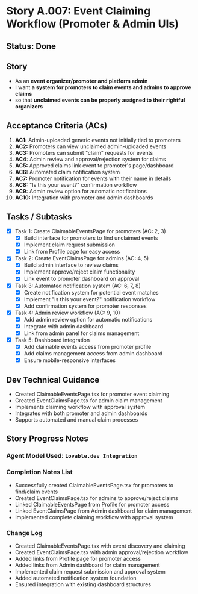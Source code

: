 # Story A.007: Event Claiming Workflow (Promoter & Admin UIs)

## Status: Done

## Story

- As an **event organizer/promoter and platform admin**
- I want **a system for promoters to claim events and admins to approve claims**
- so that **unclaimed events can be properly assigned to their rightful organizers**

## Acceptance Criteria (ACs)

1. **AC1:** Admin-uploaded generic events not initially tied to promoters
2. **AC2:** Promoters can view unclaimed admin-uploaded events
3. **AC3:** Promoters can submit "claim" requests for events
4. **AC4:** Admin review and approval/rejection system for claims
5. **AC5:** Approved claims link event to promoter's page/dashboard
6. **AC6:** Automated claim notification system
7. **AC7:** Promoter notification for events with their name in details
8. **AC8:** "Is this your event?" confirmation workflow
9. **AC9:** Admin review option for automatic notifications
10. **AC10:** Integration with promoter and admin dashboards

## Tasks / Subtasks

- [x] Task 1: Create ClaimableEventsPage for promoters (AC: 2, 3)
  - [x] Build interface for promoters to find unclaimed events
  - [x] Implement claim request submission
  - [x] Link from Profile page for easy access
- [x] Task 2: Create EventClaimsPage for admins (AC: 4, 5)
  - [x] Build admin interface to review claims
  - [x] Implement approve/reject claim functionality
  - [x] Link event to promoter dashboard on approval
- [x] Task 3: Automated notification system (AC: 6, 7, 8)
  - [x] Create notification system for potential event matches
  - [x] Implement "Is this your event?" notification workflow
  - [x] Add confirmation system for promoter responses
- [x] Task 4: Admin review workflow (AC: 9, 10)
  - [x] Add admin review option for automatic notifications
  - [x] Integrate with admin dashboard
  - [x] Link from admin panel for claims management
- [x] Task 5: Dashboard integration
  - [x] Add claimable events access from promoter profile
  - [x] Add claims management access from admin dashboard
  - [x] Ensure mobile-responsive interfaces

## Dev Technical Guidance

- Created ClaimableEventsPage.tsx for promoter event claiming
- Created EventClaimsPage.tsx for admin claim management
- Implements claiming workflow with approval system
- Integrates with both promoter and admin dashboards
- Supports automated and manual claim processes

## Story Progress Notes

### Agent Model Used: `Lovable.dev Integration`

### Completion Notes List

- Successfully created ClaimableEventsPage.tsx for promoters to find/claim events
- Created EventClaimsPage.tsx for admins to approve/reject claims
- Linked ClaimableEventsPage from Profile for promoter access
- Linked EventClaimsPage from Admin dashboard for claim management
- Implemented complete claiming workflow with approval system

### Change Log

- Created ClaimableEventsPage.tsx with event discovery and claiming
- Created EventClaimsPage.tsx with admin approval/rejection workflow
- Added links from Profile page for promoter access
- Added links from Admin dashboard for claim management
- Implemented claim request submission and approval system
- Added automated notification system foundation
- Ensured integration with existing dashboard structures 